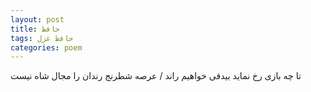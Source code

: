 ```yaml
---
layout: post
title: حافظ
tags: حافظ غزل
categories: poem
---
```


تا چه بازی رخ نماید بیدقی خواهیم راند / عرصه شطرنج رندان را مجال شاه نیست